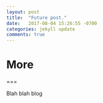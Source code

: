 ```yaml
---
layout: post
title:  "Future post."
date:   2017-08-04 15:26:55 -0700
categories: jekyll update
comments: true
---
```

# More

===

Blah blah blog

